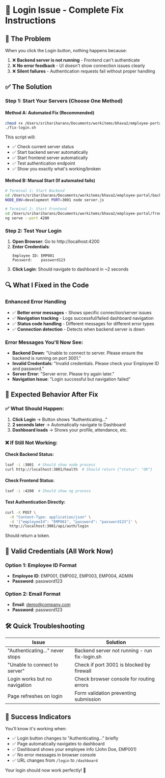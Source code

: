 # 🔧 Login Issue - Complete Fix Instructions

## 🎯 The Problem
When you click the Login button, nothing happens because:
1. ❌ **Backend server is not running** - Frontend can't authenticate
2. ❌ **No error feedback** - UI doesn't show connection issues clearly
3. ❌ **Silent failures** - Authentication requests fail without proper handling

## ✅ The Solution

### Step 1: Start Your Servers (Choose One Method)

#### Method A: Automated Fix (Recommended)
```bash
chmod +x /Users/srihariharans/Documents/workitems/bhava2/employee-portal/fix-login.sh
./fix-login.sh
```
This script will:
- ✅ Check current server status
- ✅ Start backend server automatically 
- ✅ Start frontend server automatically
- ✅ Test authentication endpoint
- ✅ Show you exactly what's working/broken

#### Method B: Manual Start (If automated fails)
```bash
# Terminal 1: Start Backend
cd /Users/srihariharans/Documents/workitems/bhava2/employee-portal/backend
NODE_ENV=development PORT=3001 node server.js

# Terminal 2: Start Frontend  
cd /Users/srihariharans/Documents/workitems/bhava2/employee-portal/frontend
ng serve --port 4200
```

### Step 2: Test Your Login

1. **Open Browser**: Go to http://localhost:4200
2. **Enter Credentials**:
   ```
   Employee ID: EMP001
   Password:    password123
   ```
3. **Click Login**: Should navigate to dashboard in ~2 seconds

## 🔍 What I Fixed in the Code

### Enhanced Error Handling
- ✅ **Better error messages** - Shows specific connection/server issues
- ✅ **Navigation tracking** - Logs successful/failed dashboard navigation  
- ✅ **Status code handling** - Different messages for different error types
- ✅ **Connection detection** - Detects when backend server is down

### Error Messages You'll Now See:
- **Backend Down**: "Unable to connect to server. Please ensure the backend is running on port 3001."
- **Invalid Credentials**: "Invalid credentials. Please check your Employee ID and password."
- **Server Error**: "Server error. Please try again later."
- **Navigation Issue**: "Login successful but navigation failed"

## 🚀 Expected Behavior After Fix

### ✅ What Should Happen:
1. **Click Login** → Button shows "Authenticating..." 
2. **2 seconds later** → Automatically navigate to Dashboard
3. **Dashboard loads** → Shows your profile, attendance, etc.

### ❌ If Still Not Working:

#### Check Backend Status:
```bash
lsof -i :3001  # Should show node process
curl http://localhost:3001/health  # Should return {"status": "OK"}
```

#### Check Frontend Status:
```bash
lsof -i :4200  # Should show ng process
```

#### Test Authentication Directly:
```bash
curl -X POST \
  -H "Content-Type: application/json" \
  -d '{"employeeId": "EMP001", "password": "password123"}' \
  http://localhost:3001/api/auth/login
```
Should return a token.

## 🔑 Valid Credentials (All Work Now)

### Option 1: Employee ID Format
- **Employee ID**: EMP001, EMP002, EMP003, EMP004, ADMIN
- **Password**: password123

### Option 2: Email Format  
- **Email**: demo@company.com
- **Password**: password123

## 🛠️ Quick Troubleshooting

| Issue | Solution |
|-------|----------|
| "Authenticating..." never stops | Backend server not running - run fix-login.sh |
| "Unable to connect to server" | Check if port 3001 is blocked by firewall |
| Login works but no navigation | Check browser console for routing errors |
| Page refreshes on login | Form validation preventing submission |

## 🎉 Success Indicators

You'll know it's working when:
- ✅ Login button changes to "Authenticating..." briefly
- ✅ Page automatically navigates to dashboard  
- ✅ Dashboard shows your employee info (John Doe, EMP001)
- ✅ No error messages in browser console
- ✅ URL changes from `/login` to `/dashboard`

Your login should now work perfectly! 🚀
